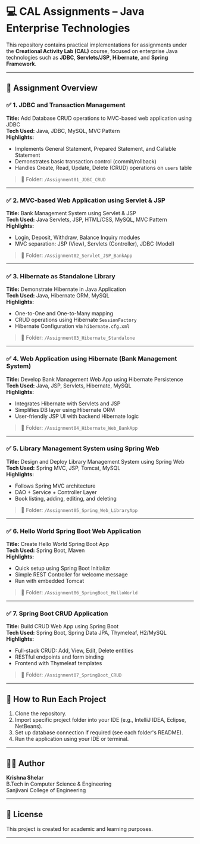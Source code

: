# 💻 CAL Assignments – Java Enterprise Technologies

This repository contains practical implementations for assignments under the **Creational Activity Lab (CAL)** course, focused on enterprise Java technologies such as **JDBC**, **Servlets/JSP**, **Hibernate**, and **Spring Framework**.

---

## 📁 Assignment Overview

### ✅ 1. JDBC and Transaction Management
**Title:** Add Database CRUD operations to MVC-based web application using JDBC  
**Tech Used:** Java, JDBC, MySQL, MVC Pattern  
**Highlights:**  
- Implements General Statement, Prepared Statement, and Callable Statement  
- Demonstrates basic transaction control (commit/rollback)  
- Handles Create, Read, Update, Delete (CRUD) operations on `users` table

> 📂 Folder: `/Assignment01_JDBC_CRUD`

---

### ✅ 2. MVC-based Web Application using Servlet & JSP  
**Title:** Bank Management System using Servlet & JSP  
**Tech Used:** Java Servlets, JSP, HTML/CSS, MySQL, MVC Pattern  
**Highlights:**  
- Login, Deposit, Withdraw, Balance Inquiry modules  
- MVC separation: JSP (View), Servlets (Controller), JDBC (Model)

> 📂 Folder: `/Assignment02_Servlet_JSP_BankApp`

---

### ✅ 3. Hibernate as Standalone Library  
**Title:** Demonstrate Hibernate in Java Application  
**Tech Used:** Java, Hibernate ORM, MySQL  
**Highlights:**  
- One-to-One and One-to-Many mapping  
- CRUD operations using Hibernate `SessionFactory`  
- Hibernate Configuration via `hibernate.cfg.xml`

> 📂 Folder: `/Assignment03_Hibernate_Standalone`

---

### ✅ 4. Web Application using Hibernate (Bank Management System)  
**Title:** Develop Bank Management Web App using Hibernate Persistence  
**Tech Used:** Java, JSP, Servlets, Hibernate, MySQL  
**Highlights:**  
- Integrates Hibernate with Servlets and JSP  
- Simplifies DB layer using Hibernate ORM  
- User-friendly JSP UI with backend Hibernate logic

> 📂 Folder: `/Assignment04_Hibernate_Web_BankApp`

---

### ✅ 5. Library Management System using Spring Web  
**Title:** Design and Deploy Library Management System using Spring Web  
**Tech Used:** Spring MVC, JSP, Tomcat, MySQL  
**Highlights:**  
- Follows Spring MVC architecture  
- DAO + Service + Controller Layer  
- Book listing, adding, editing, and deleting

> 📂 Folder: `/Assignment05_Spring_Web_LibraryApp`

---

### ✅ 6. Hello World Spring Boot Web Application  
**Title:** Create Hello World Spring Boot App  
**Tech Used:** Spring Boot, Maven  
**Highlights:**  
- Quick setup using Spring Boot Initializr  
- Simple REST Controller for welcome message  
- Run with embedded Tomcat

> 📂 Folder: `/Assignment06_SpringBoot_HelloWorld`

---

### ✅ 7. Spring Boot CRUD Application  
**Title:** Build CRUD Web App using Spring Boot  
**Tech Used:** Spring Boot, Spring Data JPA, Thymeleaf, H2/MySQL  
**Highlights:**  
- Full-stack CRUD: Add, View, Edit, Delete entities  
- RESTful endpoints and form binding  
- Frontend with Thymeleaf templates

> 📂 Folder: `/Assignment07_SpringBoot_CRUD`

---

## 🚀 How to Run Each Project

1. Clone the repository.
2. Import specific project folder into your IDE (e.g., IntelliJ IDEA, Eclipse, NetBeans).
3. Set up database connection if required (see each folder's README).
4. Run the application using your IDE or terminal.

---

## 🧑‍💻 Author

**Krishna Shelar**  
B.Tech in Computer Science & Engineering  
Sanjivani College of Engineering

---

## 📜 License

This project is created for academic and learning purposes.

---

